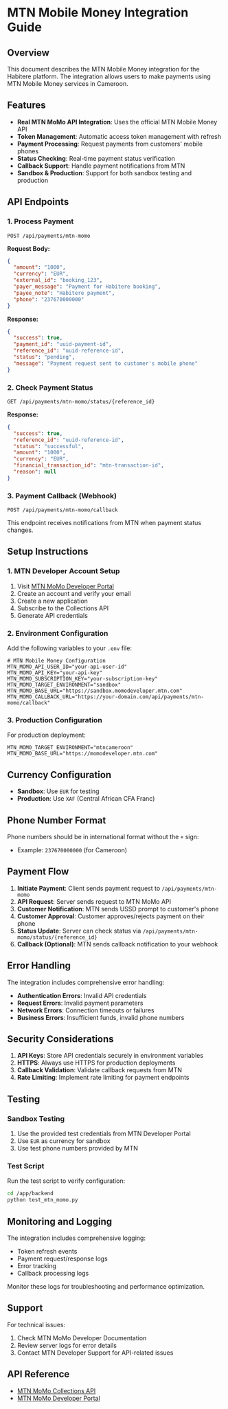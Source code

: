 # MTN Mobile Money Integration Guide

## Overview

This document describes the MTN Mobile Money integration for the Habitere platform. The integration allows users to make payments using MTN Mobile Money services in Cameroon.

## Features

- **Real MTN MoMo API Integration**: Uses the official MTN Mobile Money API
- **Token Management**: Automatic access token management with refresh
- **Payment Processing**: Request payments from customers' mobile phones
- **Status Checking**: Real-time payment status verification
- **Callback Support**: Handle payment notifications from MTN
- **Sandbox & Production**: Support for both sandbox testing and production

## API Endpoints

### 1. Process Payment
```
POST /api/payments/mtn-momo
```

**Request Body:**
```json
{
  "amount": "1000",
  "currency": "EUR",
  "external_id": "booking_123",
  "payer_message": "Payment for Habitere booking",
  "payee_note": "Habitere payment",
  "phone": "237670000000"
}
```

**Response:**
```json
{
  "success": true,
  "payment_id": "uuid-payment-id",
  "reference_id": "uuid-reference-id",
  "status": "pending",
  "message": "Payment request sent to customer's mobile phone"
}
```

### 2. Check Payment Status
```
GET /api/payments/mtn-momo/status/{reference_id}
```

**Response:**
```json
{
  "success": true,
  "reference_id": "uuid-reference-id",
  "status": "successful",
  "amount": "1000",
  "currency": "EUR",
  "financial_transaction_id": "mtn-transaction-id",
  "reason": null
}
```

### 3. Payment Callback (Webhook)
```
POST /api/payments/mtn-momo/callback
```

This endpoint receives notifications from MTN when payment status changes.

## Setup Instructions

### 1. MTN Developer Account Setup

1. Visit [MTN MoMo Developer Portal](https://momodeveloper.mtn.com/)
2. Create an account and verify your email
3. Create a new application
4. Subscribe to the Collections API
5. Generate API credentials

### 2. Environment Configuration

Add the following variables to your `.env` file:

```env
# MTN Mobile Money Configuration
MTN_MOMO_API_USER_ID="your-api-user-id"
MTN_MOMO_API_KEY="your-api-key"
MTN_MOMO_SUBSCRIPTION_KEY="your-subscription-key"
MTN_MOMO_TARGET_ENVIRONMENT="sandbox"
MTN_MOMO_BASE_URL="https://sandbox.momodeveloper.mtn.com"
MTN_MOMO_CALLBACK_URL="https://your-domain.com/api/payments/mtn-momo/callback"
```

### 3. Production Configuration

For production deployment:

```env
MTN_MOMO_TARGET_ENVIRONMENT="mtncameroon"
MTN_MOMO_BASE_URL="https://momodeveloper.mtn.com"
```

## Currency Configuration

- **Sandbox**: Use `EUR` for testing
- **Production**: Use `XAF` (Central African CFA Franc)

## Phone Number Format

Phone numbers should be in international format without the `+` sign:
- Example: `237670000000` (for Cameroon)

## Payment Flow

1. **Initiate Payment**: Client sends payment request to `/api/payments/mtn-momo`
2. **API Request**: Server sends request to MTN MoMo API
3. **Customer Notification**: MTN sends USSD prompt to customer's phone
4. **Customer Approval**: Customer approves/rejects payment on their phone
5. **Status Update**: Server can check status via `/api/payments/mtn-momo/status/{reference_id}`
6. **Callback (Optional)**: MTN sends callback notification to your webhook

## Error Handling

The integration includes comprehensive error handling:

- **Authentication Errors**: Invalid API credentials
- **Request Errors**: Invalid payment parameters
- **Network Errors**: Connection timeouts or failures
- **Business Errors**: Insufficient funds, invalid phone numbers

## Security Considerations

1. **API Keys**: Store API credentials securely in environment variables
2. **HTTPS**: Always use HTTPS for production deployments
3. **Callback Validation**: Validate callback requests from MTN
4. **Rate Limiting**: Implement rate limiting for payment endpoints

## Testing

### Sandbox Testing

1. Use the provided test credentials from MTN Developer Portal
2. Use `EUR` as currency for sandbox
3. Use test phone numbers provided by MTN

### Test Script

Run the test script to verify configuration:

```bash
cd /app/backend
python test_mtn_momo.py
```

## Monitoring and Logging

The integration includes comprehensive logging:

- Token refresh events
- Payment request/response logs
- Error tracking
- Callback processing logs

Monitor these logs for troubleshooting and performance optimization.

## Support

For technical issues:
1. Check MTN MoMo Developer Documentation
2. Review server logs for error details
3. Contact MTN Developer Support for API-related issues

## API Reference

- [MTN MoMo Collections API](https://momodeveloper.mtn.com/docs/services/collection/)
- [MTN MoMo Developer Portal](https://momodeveloper.mtn.com/)
